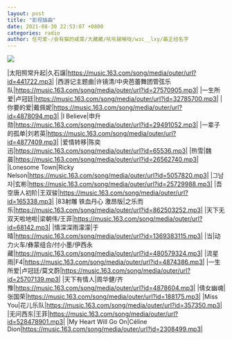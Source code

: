 ```yaml
---
layout: post
title: "影视插曲"
date: 2021-08-30 22:53:07 +0800
categories: radio
author: 任可爱-/会有猫的咸菜/大藏藏/吼吼破喉咙/wzc__lxy/最正经名字
---
```

![]({{site.baseurl}}/images/cover_20210830.jpg)

|太阳照常升起|久石譲|https://music.163.com/song/media/outer/url?id=441722.mp3|
|西游记主题曲|许镜清/中央芭蕾舞团管弦乐队|https://music.163.com/song/media/outer/url?id=27570905.mp3|
|一生所爱|卢冠廷|https://music.163.com/song/media/outer/url?id=32785700.mp3|
|你要的爱|戴佩妮|https://music.163.com/song/media/outer/url?id=4878094.mp3|
|I Believe|申升勋|https://music.163.com/song/media/outer/url?id=29491052.mp3|
|一辈子的孤单|刘若英|https://music.163.com/song/media/outer/url?id=4877409.mp3|
|爱情转移|陈奕迅|https://music.163.com/song/media/outer/url?id=65536.mp3|
|热雪|魏晨|https://music.163.com/song/media/outer/url?id=26562740.mp3|
|Lonesome Town|Ricky Nelson|https://music.163.com/song/media/outer/url?id=5057820.mp3|
|그남자|玄彬|https://music.163.com/song/media/outer/url?id=25729988.mp3|
|吾空唐人初阶|王双骏|https://music.163.com/song/media/outer/url?id=165338.mp3|
|83射雕 铁血丹心 激昂版|之乐而乐|https://music.163.com/song/media/outer/url?id=862503252.mp3|
|天下无双天啦地啦|梁朝伟/王菲|https://music.163.com/song/media/outer/url?id=68142.mp3|
|情深深雨濛濛|于晴|https://music.163.com/song/media/outer/url?id=1369383115.mp3|
|当|动力火车/彝蒙组合/付小墨/伊西永藏|https://music.163.com/song/media/outer/url?id=480579324.mp3|
|流星雨|F4|https://music.163.com/song/media/outer/url?id=4874386.mp3|
|一生所爱|卢冠廷/莫文蔚|https://music.163.com/song/media/outer/url?id=25707139.mp3|
|天下有情人|周华健/齐豫|https://music.163.com/song/media/outer/url?id=4878604.mp3|
|倩女幽魂|张国荣|https://music.163.com/song/media/outer/url?id=188175.mp3|
|Miss You|花儿乐队|https://music.163.com/song/media/outer/url?id=357350.mp3|
|无问西东|王菲|https://music.163.com/song/media/outer/url?id=528478901.mp3|
|My Heart Will Go On|Céline Dion|https://music.163.com/song/media/outer/url?id=2308499.mp3|

